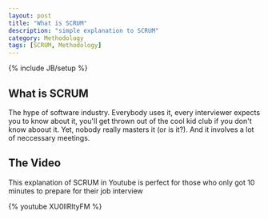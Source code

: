 ```yaml
---
layout: post
title: "What is SCRUM"
description: "simple explanation to SCRUM"
category: Methodology
tags: [SCRUM, Methodology]
---
```

{% include JB/setup %}

## What is SCRUM

The hype of software industry. Everybody uses it, every interviewer expects you to know about it, you'll get thrown out of the cool kid club if you don't know aboout it. Yet, nobody really masters it (or is it?). And it involves a lot of neccessary meetings.

## The Video

This explanation of SCRUM in Youtube is perfect for those who only got 10 minutes to prepare for their job interview

{% youtube XU0llRltyFM %}